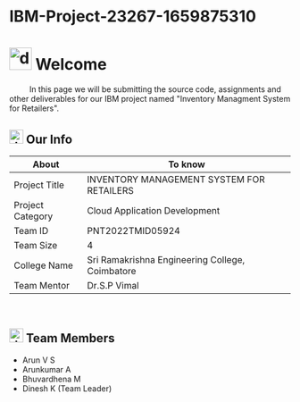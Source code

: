 # IBM-Project-23267-1659875310
# <img src="https://user-images.githubusercontent.com/99788851/194714225-20b1436e-cc0e-4972-8ab1-1d6cc0abf3f3.png" alt="drawing" width="40"/> Welcome

&emsp;
&emsp; In this page we will be submitting the source code, assignments and other deliverables for our IBM project named "Inventory Managment System for Retailers".
&emsp;
## <img src="https://user-images.githubusercontent.com/99788851/194714826-a05deae0-6d33-449d-a1e8-a126f30e1b4f.png" alt="drawing" width="25"/> Our Info
| About | To know |
| --- | --- |
| Project Title | INVENTORY MANAGEMENT SYSTEM FOR RETAILERS |
| Project Category | Cloud Application Development &emsp; |
| Team ID |PNT2022TMID05924 &emsp; |
| Team Size |4 &emsp; |
| College Name |Sri Ramakrishna Engineering College, Coimbatore &emsp; |
| Team Mentor |Dr.S.P Vimal|

&emsp;
## <img src="https://user-images.githubusercontent.com/99788851/194715091-fd5a8ed2-641a-44e2-bb77-613e36c4ee00.png" alt="drawing" width="25"/> Team Members
- Arun V S
- Arunkumar A
- Bhuvardhena M  
- Dinesh K (Team Leader)

